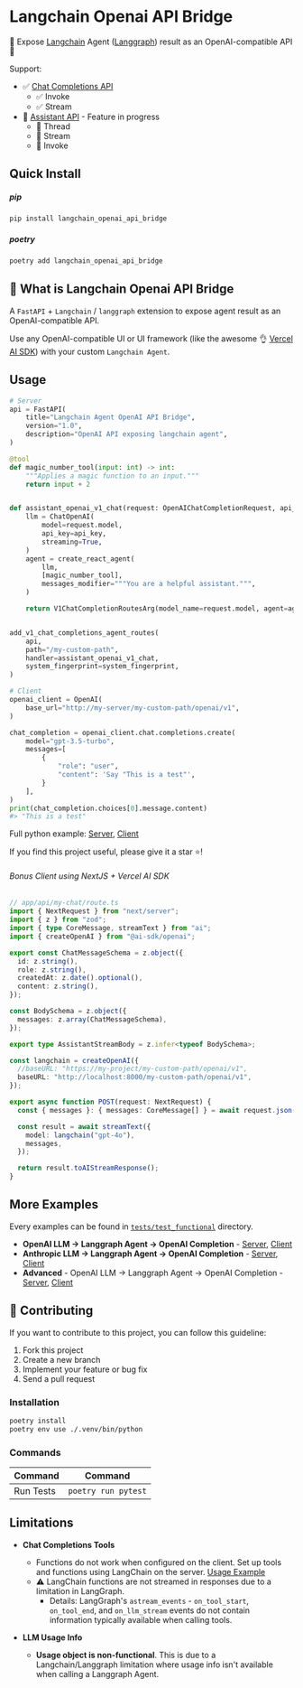 # Langchain Openai API Bridge

🚀 Expose [Langchain](https://github.com/langchain-ai/langchain) Agent ([Langgraph](https://github.com/langchain-ai/langgraph)) result as an OpenAI-compatible API 🚀

Support:

- ✅ [Chat Completions API](https://platform.openai.com/docs/api-reference/chat)
  - ✅ Invoke
  - ✅ Stream
- 🚧 [Assistant API](https://platform.openai.com/docs/api-reference/assistants) - Feature in progress
  - 🚧 Thread
  - 🚧 Stream
  - 🚧 Invoke

## Quick Install

##### pip

```bash
pip install langchain_openai_api_bridge
```

##### poetry

```bash
poetry add langchain_openai_api_bridge
```

## 🤔 What is Langchain Openai API Bridge

A `FastAPI` + `Langchain` / `langgraph` extension to expose agent result as an OpenAI-compatible API.

Use any OpenAI-compatible UI or UI framework (like the awesome 👌 [Vercel AI SDK](https://sdk.vercel.ai/docs/ai-sdk-core/overview)) with your custom `Langchain Agent`.

## Usage

```python
# Server
api = FastAPI(
    title="Langchain Agent OpenAI API Bridge",
    version="1.0",
    description="OpenAI API exposing langchain agent",
)

@tool
def magic_number_tool(input: int) -> int:
    """Applies a magic function to an input."""
    return input + 2


def assistant_openai_v1_chat(request: OpenAIChatCompletionRequest, api_key: str):
    llm = ChatOpenAI(
        model=request.model,
        api_key=api_key,
        streaming=True,
    )
    agent = create_react_agent(
        llm,
        [magic_number_tool],
        messages_modifier="""You are a helpful assistant.""",
    )

    return V1ChatCompletionRoutesArg(model_name=request.model, agent=agent)


add_v1_chat_completions_agent_routes(
    api,
    path="/my-custom-path",
    handler=assistant_openai_v1_chat,
    system_fingerprint=system_fingerprint,
)

```

```python
# Client
openai_client = OpenAI(
    base_url="http://my-server/my-custom-path/openai/v1",
)

chat_completion = openai_client.chat.completions.create(
    model="gpt-3.5-turbo",
    messages=[
        {
            "role": "user",
            "content": 'Say "This is a test"',
        }
    ],
)
print(chat_completion.choices[0].message.content)
#> "This is a test"
```

Full python example: [Server](tests/test_functional/fastapi_chat_completion_openai/server_openai.py), [Client](tests/test_functional/fastapi_chat_completion_openai/test_server_openai.py)

If you find this project useful, please give it a star ⭐!

###### Bonus Client using NextJS + Vercel AI SDK

```typescript
// app/api/my-chat/route.ts
import { NextRequest } from "next/server";
import { z } from "zod";
import { type CoreMessage, streamText } from "ai";
import { createOpenAI } from "@ai-sdk/openai";

export const ChatMessageSchema = z.object({
  id: z.string(),
  role: z.string(),
  createdAt: z.date().optional(),
  content: z.string(),
});

const BodySchema = z.object({
  messages: z.array(ChatMessageSchema),
});

export type AssistantStreamBody = z.infer<typeof BodySchema>;

const langchain = createOpenAI({
  //baseURL: "https://my-project/my-custom-path/openai/v1",
  baseURL: "http://localhost:8000/my-custom-path/openai/v1",
});

export async function POST(request: NextRequest) {
  const { messages }: { messages: CoreMessage[] } = await request.json();

  const result = await streamText({
    model: langchain("gpt-4o"),
    messages,
  });

  return result.toAIStreamResponse();
}
```

## More Examples

Every examples can be found in [`tests/test_functional`](tests/test_functional) directory.

- **OpenAI LLM -> Langgraph Agent -> OpenAI Completion** - [Server](tests/test_functional/fastapi_chat_completion_openai/server_openai.py), [Client](tests/test_functional/fastapi_chat_completion_openai/test_server_openai.py)
- **Anthropic LLM -> Langgraph Agent -> OpenAI Completion** - [Server](tests/test_functional/fastapi_chat_completion_anthropic/server_anthropic.py), [Client](tests/test_functional/fastapi_chat_completion_anthropic/test_server_anthropic.py)
- **Advanced** - OpenAI LLM -> Langgraph Agent -> OpenAI Completion - [Server](tests/test_functional/fastapi_chat_completion_agent_simple/server_openai_advanced.py), [Client](tests/test_functional/fastapi_chat_completion_agent_simple/test_server_openai_advanced.py)

## 💁 Contributing

If you want to contribute to this project, you can follow this guideline:

1. Fork this project
2. Create a new branch
3. Implement your feature or bug fix
4. Send a pull request

### Installation

```sh
poetry install
poetry env use ./.venv/bin/python
```

### Commands

| Command   | Command             |
| --------- | ------------------- |
| Run Tests | `poetry run pytest` |

## Limitations

- **Chat Completions Tools**

  - Functions do not work when configured on the client. Set up tools and functions using LangChain on the server. [Usage Example](tests/test_functional/fastapi_chat_completion_openai/server_openai.py)
  - ⚠️ LangChain functions are not streamed in responses due to a limitation in LangGraph.
    - Details: LangGraph's `astream_events` - `on_tool_start`, `on_tool_end`, and `on_llm_stream` events do not contain information typically available when calling tools.

- **LLM Usage Info**
  - **Usage object is non-functional**. This is due to a Langchain/Langgraph limitation where usage info isn't available when calling a Langgraph Agent.
